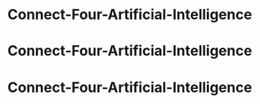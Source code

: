# Connect-Four-Artificial-Intelligence
# Connect-Four-Artificial-Intelligence
# Connect-Four-Artificial-Intelligence
